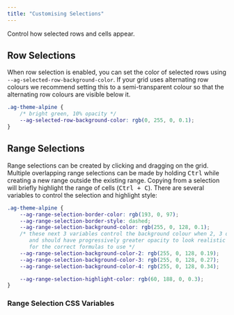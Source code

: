 ```yaml
---
title: "Customising Selections"
---
```


Control how selected rows and cells appear.

## Row Selections

When row selection is enabled, you can set the color of selected rows using `--ag-selected-row-background-color`. If your grid uses alternating row colours we recommend setting this to a semi-transparent colour so that the alternating row colours are visible below it.

```css
.ag-theme-alpine {
    /* bright green, 10% opacity */
    --ag-selected-row-background-color: rgb(0, 255, 0, 0.1);
}
```

<grid-example title='Custom Row Selection Colour' name='custom-row-selection-color' type='generated' options='{ "exampleHeight": 450 }'></grid-example>

## Range Selections

Range selections can be created by clicking and dragging on the grid. Multiple overlapping range selections can be made by holding <kbd>Ctrl</kbd> while creating a new range outside the existing range. Copying from a selection will briefly highlight the range of cells (<kbd>Ctrl + C</kbd>). There are several variables to control the selection and highlight style:

```css
.ag-theme-alpine {
    --ag-range-selection-border-color: rgb(193, 0, 97);
    --ag-range-selection-border-style: dashed;
    --ag-range-selection-background-color: rgb(255, 0, 128, 0.1);
    /* these next 3 variables control the background colour when 2, 3 or 4+ ranges overlap,
       and should have progressively greater opacity to look realistic - see the docs below
       for the correct formulas to use */
    --ag-range-selection-background-color-2: rgb(255, 0, 128, 0.19);
    --ag-range-selection-background-color-3: rgb(255, 0, 128, 0.27);
    --ag-range-selection-background-color-4: rgb(255, 0, 128, 0.34);

    --ag-range-selection-highlight-color: rgb(60, 188, 0, 0.3);
}
```

<grid-example title='Custom Range Selection Style' name='custom-range-selection-style' type='generated'  options='{ "enterprise": true, "modules": ["clientside", "range", "menu", "clipboard"] }'></grid-example>

### Range Selection CSS Variables

<api-documentation source='look-and-feel-customisation-variables/resources/variables.json' section='variables' names='["--ag-range-selection-border-color", "--ag-range-selection-border-style", "--ag-range-selection-background-color", "--ag-range-selection-background-color-2", "--ag-range-selection-background-color-3", "--ag-range-selection-background-color-4", "--ag-range-selection-highlight-color"]' config='{"maxLeftColumnWidth": 35, "hideHeader": true}'></api-documentation>
